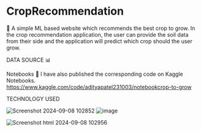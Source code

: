 # CropRecommendation
🌿
A simple ML  based website which recommends the best crop to grow. 
In the crop recommendation application, the user can provide the soil data from their side and the application will predict which crop should the user grow.



DATA SOURCE 📊


Notebooks 📓
I have also published the corresponding code on Kaggle Notebooks.
https://www.kaggle.com/code/adityapatel231003/notebookcrop-to-grow


TECHNOLOGY USED

![Screenshot 2024-09-08 102852](https://github.com/user-attachments/assets/6e50390d-fbff-4524-9ad1-90ade67ab541)
![image](https://github.com/user-attachments/assets/13acc0a6-d1f0-4608-85fb-87b2e05ce0e2)

![Screenshot html 2024-09-08 102956](https://github.com/user-attachments/assets/aa00f722-a4ac-49a5-9e75-afebad487904)







